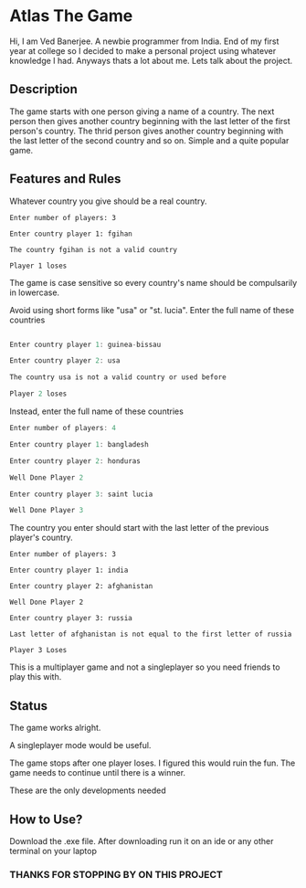# Atlas The Game
Hi, I am Ved Banerjee. A newbie programmer from India. End of my first year at college so I decided to make a personal project using whatever knowledge I had. Anyways thats a lot about me. Lets talk about the project.

## Description

The game starts with one person giving a name of a country. The next person then gives another country beginning with the last letter of the first person's country. 
The thrid person gives another country beginning with the last letter of the second country and so on. Simple and a quite popular game.

## Features and Rules
Whatever country you give should be a real country.
```
Enter number of players: 3

Enter country player 1: fgihan

The country fgihan is not a valid country

Player 1 loses
```
The game is case sensitive so every country's name should be compulsarily in lowercase.

Avoid using short forms like "usa" or "st. lucia". Enter the full name of these countries

```c

Enter country player 1: guinea-bissau

Enter country player 2: usa

The country usa is not a valid country or used before

Player 2 loses
```


Instead,  enter the full name of these countries

```c
Enter number of players: 4

Enter country player 1: bangladesh

Enter country player 2: honduras

Well Done Player 2

Enter country player 3: saint lucia

Well Done Player 3
```
The country you enter should start with the last letter of the previous player's country.
```
Enter number of players: 3

Enter country player 1: india

Enter country player 2: afghanistan 

Well Done Player 2

Enter country player 3: russia

Last letter of afghanistan is not equal to the first letter of russia

Player 3 Loses
```

This is a multiplayer game and not a singleplayer so you need friends to play this with.

## Status 
The game works alright. 

A singleplayer mode would be useful. 

The game stops after one player loses. I figured this would ruin the fun. The game needs to continue until there is a winner. 

These are the only developments needed

## How to Use?
Download the .exe file. After downloading run it on an ide or any other terminal on your laptop

### THANKS FOR STOPPING BY ON THIS PROJECT
